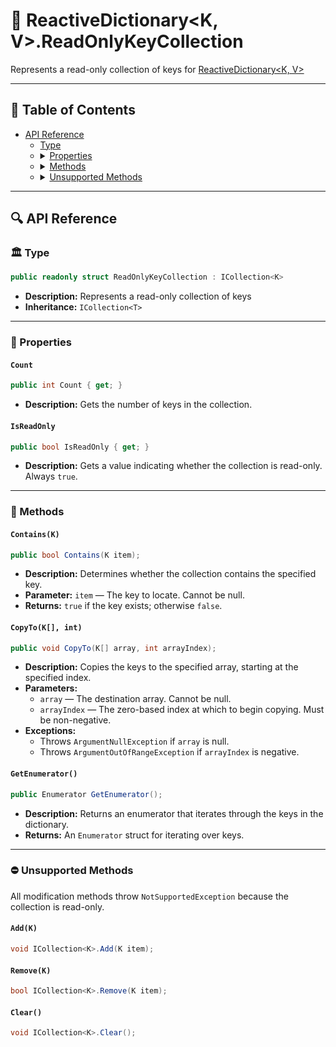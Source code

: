 # 🧩 ReactiveDictionary\<K, V>.ReadOnlyKeyCollection

Represents a read-only collection of keys for [ReactiveDictionary\<K, V>](ReactiveDictionary.md)

---

## 📑 Table of Contents

<ul>
  <li>
    <a href="#-api-reference">API Reference</a>
<ul>
  <li><a href="#-type">Type</a></li>

  <li>
    <details>
      <summary><a href="#-properties">Properties</a></summary>
      <ul>
        <li><a href="#count">Count</a></li>
        <li><a href="#isreadonly">IsReadOnly</a></li>
      </ul>
    </details>
  </li>

  <li>
    <details>
      <summary><a href="#-methods">Methods</a></summary>
      <ul>
        <li><a href="#containsk">Contains(K)</a></li>
        <li><a href="#copytok-int">CopyTo(K[], int)</a></li>
        <li><a href="#getenumerator">GetEnumerator()</a></li>
      </ul>
    </details>
  </li>

  <li>
    <details>
      <summary><a href="#-unsupported-methods">Unsupported Methods</a></summary>
      <ul>
        <li><a href="#addk">Add(K)</a></li>
        <li><a href="#clear">Clear()</a></li>
        <li><a href="#removek">Remove(K)</a></li>
      </ul>
    </details>
  </li>
</ul>
  </li>
</ul>


<!--
- [API Reference](#-api-reference)
    - [Type](#-type)
    - [Properties](#-properties)
        - [Count](#count)
        - [IsReadOnly](#isreadonly)
    - [Methods](#-methods)
        - [Contains(K)](#containsk)
        - [CopyTo(K[], int)](#copytok-int)
        - [GetEnumerator()](#getenumerator)
    - [Unsupported Methods](#-unsupported-methods)
        - [Add(K)](#addk)
        - [Clear()](#clear)
        - [Remove(K)](#removek)
-->
---

## 🔍 API Reference

### 🏛️ Type <div id="-type"></div>

```csharp
public readonly struct ReadOnlyKeyCollection : ICollection<K>
```

- **Description:** Represents a read-only collection of keys
- **Inheritance:** `ICollection<T>`

---

### 🔑 Properties

#### `Count`

```csharp
public int Count { get; }
```

- **Description:** Gets the number of keys in the collection.

#### `IsReadOnly`

```csharp
public bool IsReadOnly { get; }
```

- **Description:** Gets a value indicating whether the collection is read-only. Always `true`.

---

### 🏹 Methods

#### `Contains(K)`

```csharp
public bool Contains(K item);
```

- **Description:** Determines whether the collection contains the specified key.
- **Parameter:** `item` — The key to locate. Cannot be null.
- **Returns:** `true` if the key exists; otherwise `false`.

#### `CopyTo(K[], int)`

```csharp
public void CopyTo(K[] array, int arrayIndex);
```

- **Description:** Copies the keys to the specified array, starting at the specified index.
- **Parameters:**
    - `array` — The destination array. Cannot be null.
    - `arrayIndex` — The zero-based index at which to begin copying. Must be non-negative.
- **Exceptions:**
    - Throws `ArgumentNullException` if `array` is null.
    - Throws `ArgumentOutOfRangeException` if `arrayIndex` is negative.

#### `GetEnumerator()`

```csharp
public Enumerator GetEnumerator();
```

- **Description:** Returns an enumerator that iterates through the keys in the dictionary.
- **Returns:** An `Enumerator` struct for iterating over keys.

---

### ⛔ Unsupported Methods

All modification methods throw `NotSupportedException` because the collection is read-only.

#### `Add(K)`

```csharp
void ICollection<K>.Add(K item);
```

#### `Remove(K)`

```csharp
bool ICollection<K>.Remove(K item);
```

#### `Clear()`

```csharp
void ICollection<K>.Clear();
```